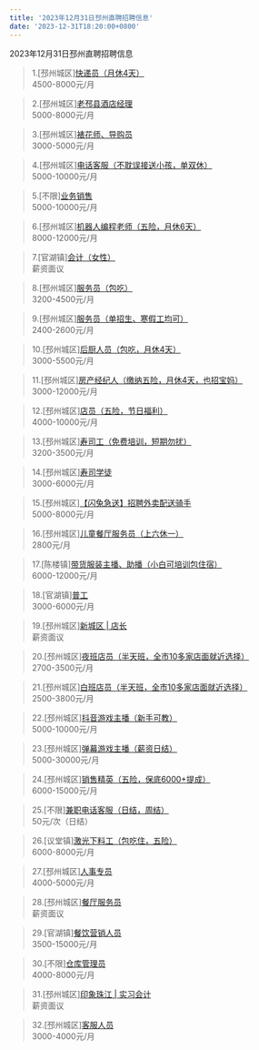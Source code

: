 ```yaml
---
title: '2023年12月31日邳州直聘招聘信息'
date: '2023-12-31T18:20:00+0800'
---
```

2023年12月31日邳州直聘招聘信息
<!--more-->
>1.[邳州城区][快递员（月休4天）](https://www.pizhouzhipin.com/job/32762)<br>
>4500-8000元/月

>2.[邳州城区][老邳县酒店经理](https://www.pizhouzhipin.com/job/30255)<br>
>5000-8000元/月

>3.[邳州城区][裱花师、导购员](https://www.pizhouzhipin.com/job/32788)<br>
>3000-5000元/月

>4.[邳州城区][电话客服（不耽误接送小孩，单双休）](https://www.pizhouzhipin.com/job/32402)<br>
>5000-10000元/月

>5.[不限][业务销售](https://www.pizhouzhipin.com/job/32806)<br>
>5000-10000元/月

>6.[邳州城区][机器人编程老师（五险，月休6天）](https://www.pizhouzhipin.com/job/20979)<br>
>8000-12000元/月

>7.[官湖镇][会计（女性）](https://www.pizhouzhipin.com/job/32807)<br>
>薪资面议

>8.[邳州城区][服务员（包吃）](https://www.pizhouzhipin.com/job/30324)<br>
>3200-4500元/月

>9.[邳州城区][服务员（单招生、寒假工均可）](https://www.pizhouzhipin.com/job/25925)<br>
>2400-2600元/月

>10.[邳州城区][后厨人员（包吃，月休4天）](https://www.pizhouzhipin.com/job/32796)<br>
>3000-5500元/月

>11.[邳州城区][房产经纪人（缴纳五险，月休4天，也招宝妈）](https://www.pizhouzhipin.com/job/30605)<br>
>3000-12000元/月

>12.[邳州城区][店员（五险，节日福利）](https://www.pizhouzhipin.com/job/30380)<br>
>4000-10000元/月

>13.[邳州城区][寿司工（免费培训，短期勿扰）](https://www.pizhouzhipin.com/job/25666)<br>
>3200-3500元/月

>14.[邳州城区][寿司学徒](https://www.pizhouzhipin.com/job/30134)<br>
>3000-6000元/月

>15.[邳州城区][【闪兔急送】招聘外卖配送骑手](https://www.pizhouzhipin.com/job/28302)<br>
>5000-8000元/月

>16.[邳州城区][儿童餐厅服务员（上六休一）](https://www.pizhouzhipin.com/job/32789)<br>
>2800元/月

>17.[陈楼镇][带货服装主播、助播（小白可培训包住宿）](https://www.pizhouzhipin.com/job/32035)<br>
>6000-12000元/月

>18.[官湖镇][普工](https://www.pizhouzhipin.com/job/31885)<br>
>3000-6000元/月

>19.[邳州城区][新城区 | 店长](https://www.pizhouzhipin.com/job/30825)<br>
>薪资面议

>20.[邳州城区][夜班店员（半天班，全市10多家店面就近选择）](https://www.pizhouzhipin.com/job/26174)<br>
>2700-3500元/月

>21.[邳州城区][白班店员（半天班，全市10多家店面就近选择）](https://www.pizhouzhipin.com/job/26173)<br>
>2500-3800元/月

>22.[邳州城区][抖音游戏主播（新手可教）](https://www.pizhouzhipin.com/job/30257)<br>
>5000-10000元/月

>23.[邳州城区][弹幕游戏主播（薪资日结）](https://www.pizhouzhipin.com/job/29996)<br>
>5000-30000元/月

>24.[邳州城区][销售精英（五险，保底6000+提成）](https://www.pizhouzhipin.com/job/6895)<br>
>6000-15000元/月

>25.[不限][兼职电话客服（日结，周结）](https://www.pizhouzhipin.com/job/32797)<br>
>50元/次（日结）

>26.[议堂镇][激光下料工（包吃住，五险）](https://www.pizhouzhipin.com/job/21066)<br>
>6000-8000元/月

>27.[邳州城区][人事专员](https://www.pizhouzhipin.com/job/29212)<br>
>4000-5000元/月

>28.[邳州城区][餐厅服务员](https://www.pizhouzhipin.com/job/25047)<br>
>薪资面议

>29.[官湖镇][餐饮营销人员](https://www.pizhouzhipin.com/job/24284)<br>
>3500-15000元/月

>30.[不限][仓库管理员](https://www.pizhouzhipin.com/job/32805)<br>
>4000-8000元/月

>31.[邳州城区][印象珠江 | 实习会计](https://www.pizhouzhipin.com/job/31528)<br>
>薪资面议

>32.[邳州城区][客服人员](https://www.pizhouzhipin.com/job/32782)<br>
>3000-4000元/月

